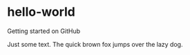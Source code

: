 # hello-world
Getting started on GitHub

Just some text. The quick brown fox jumps over the lazy dog.
